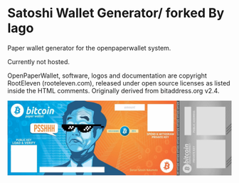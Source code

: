 Satoshi Wallet Generator/ forked By Iago
=============

Paper wallet generator for the openpaperwallet system.

Currently not hosted.

OpenPaperWallet, software, logos and documentation are copyright RootEleven (rooteleven.com), released under open source licenses as listed inside the HTML comments.
Originally derived from bitaddress.org v2.4.

![alt tag](https://raw.githubusercontent.com/fincoldin/SatoshiWalletGenerator/master/img/wallet_designs/Grey.jpg)

